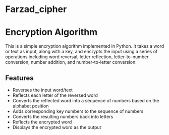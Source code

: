 # Farzad_cipher
# Encryption Algorithm

This is a simple encryption algorithm implemented in Python. It takes a word or text as input, along with a key, and encrypts the input using a series of operations including word reversal, letter reflection, letter-to-number conversion, number addition, and number-to-letter conversion.

## Features

- Reverses the input word/text
- Reflects each letter of the reversed word
- Converts the reflected word into a sequence of numbers based on the alphabet position
- Adds corresponding key numbers to the sequence of numbers
- Converts the resulting numbers back into letters
- Reflects the encrypted word
- Displays the encrypted word as the output
